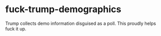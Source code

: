 # fuck-trump-demographics
Trump collects demo information disguised as a poll.  This proudly helps fuck it up.
